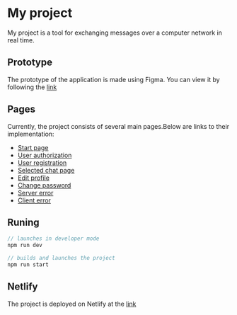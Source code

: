 # My project

My project is a tool for exchanging messages over a computer network in real time.

## Prototype

The prototype of the application is made using Figma.
You can view it by following the [link](https://www.figma.com/design/RC8oqsy8WuMJ5G4etzYgNd/%D0%9C%D0%B0%D0%BA%D0%B5%D1%82?node-id=15-78&node-type=frame&t=wS1p6AUJI3YXtMVE-0)

## Pages

Currently, the project consists of several main pages.Below are links to their implementation:

* [Start page](https://github.com/bur-lis/middle.messenger.praktikum.yandex/blob/sprint_1/index.html)
* [User authorization](https://github.com/bur-lis/middle.messenger.praktikum.yandex/blob/sprint_1/pages/authorization.html)
* [User registration](https://github.com/bur-lis/middle.messenger.praktikum.yandex/blob/sprint_1/pages/register.html)
* [Selected chat page](https://github.com/bur-lis/middle.messenger.praktikum.yandex/blob/sprint_1/pages/chat.html)
* [Edit profile](https://github.com/bur-lis/middle.messenger.praktikum.yandex/blob/sprint_1/pages/profile.html)
* [Change password](https://github.com/bur-lis/middle.messenger.praktikum.yandex/blob/sprint_1/pages/change_password.html)
* [Server error](https://github.com/bur-lis/middle.messenger.praktikum.yandex/blob/sprint_1/pages/server_errors.html)
* [Client error](https://github.com/bur-lis/middle.messenger.praktikum.yandex/blob/sprint_1/pages/client_errors.html)


## Runing

```js
// launches in developer mode
npm run dev

// builds and launches the project
npm run start
```

## Netlify

The project is deployed on Netlify at the [link](https://app.netlify.com/sites/tranquil-kheer-4a92fe/overview)
